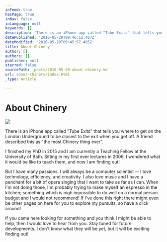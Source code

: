 ```yaml
---
inFeed: true
hasPage: true
inNav: false
inLanguage: null
keywords: []
description: 'There is an iPhone app called "Tube Exits" that tells you where to get on the London Underground to be closest to the exit when you get off. A friend described this as "the most Chinery thing ever".'
datePublished: '2016-05-20T09:46:12.467Z'
dateModified: '2016-05-20T09:45:57.405Z'
title: About Chinery
author: []
authors: []
publisher: null
starred: false
sourcePath: _posts/2016-05-20-about-chinery.md
url: about-chinery/index.html
_type: Article

---
```

# About Chinery
![](https://the-grid-user-content.s3-us-west-2.amazonaws.com/d30f033f-25d5-423b-9ba2-77c55b249075.jpg)

There is an iPhone app called "Tube Exits" that tells you where to get on the London Underground to be closest to the exit when you get off. A friend described this as "the most Chinery thing ever".

I finished my PhD in 2015 and I am currently a Teaching Fellow at the University of Bath. Sitting in my first ever lectures in 2006, I wondered what it would be like to teach them, and now I am finding out!

But I have many passions. I will always be a computer scientist -- I love technology, efficiency, and creativity. I also love music and I have a penchant for a bit of opera singing that I want to take as far as I can. When I'm not doing those, I'm probably trying to make myself an espresso in the kitchen; something which is nigh impossible to do well on a normal person budget and I would not recommend! If I've done this right there might even be other pages on here for you to explore my pursuits, so have a click around!

If you came here looking for something and you think I might be able to help, then I would love to hear from you. Stay tuned for future developments. I don't know what they will be yet, but it will be exciting finding out!